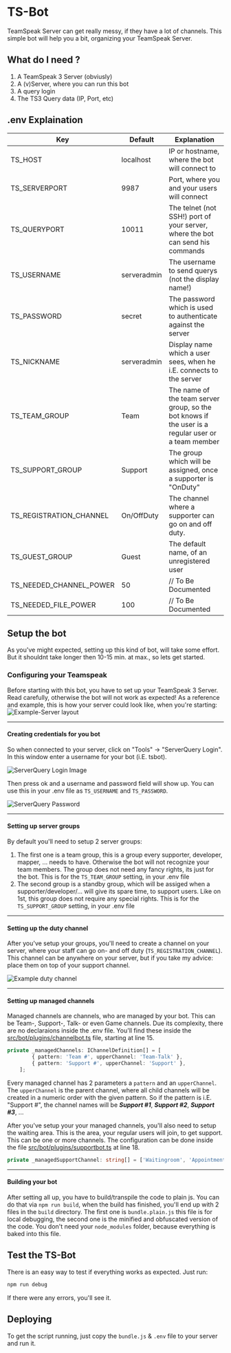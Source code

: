 # TS-Bot
TeamSpeak Server can get really messy, if they have a lot of channels. This simple bot will help you a bit, organizing your TeamSpeak Server.

## What do I need ?
1. A TeamSpeak 3 Server (obviusly)
1. A (v)Server, where you can run this bot
1. A query login
1. The TS3 Query data (IP, Port, etc)

## .env Explaination
|Key|Default|Explanation|
|---|---|---|
|TS_HOST|localhost|IP or hostname, where the bot will connect to|
|TS_SERVERPORT|9987|Port, where you and your users will connect|
|TS_QUERYPORT|10011|The telnet (not SSH!) port of your server, where the bot can send his commands|
|TS_USERNAME|serveradmin|The username to send querys (not the display name!)|
|TS_PASSWORD|secret|The password which is used to authenticate against the server|
|TS_NICKNAME|serveradmin|Display name which a user sees, when he i.E. connects to the server|
|TS_TEAM_GROUP|Team|The name of the team server group, so the bot knows if the user is a regular user or a team member|
|TS_SUPPORT_GROUP|Support|The group which will be assigned, once a supporter is "OnDuty"|
|TS_REGISTRATION_CHANNEL|On/OffDuty|The channel where a supporter can go on and off duty.|
|TS_GUEST_GROUP|Guest|The default name, of an unregistered user|
|TS_NEEDED_CHANNEL_POWER|50| // To Be Documented|
|TS_NEEDED_FILE_POWER|100| // To Be Documented|
## Setup the bot
As you've might expected, setting up this kind of bot, will take some effort. But it shouldnt take longer then 10-15 
min. at max., so lets get started.

### Configuring your Teamspeak
Before starting with this bot, you have to set up your TeamSpeak 3 Server. Read carefully, otherwise the bot will not 
work as expected! As a reference and example, this is how your server could look like, when you're starting:
![Example-Server layout](https://i.imgur.com/IedWMvX.png)
___
#### Creating credentials for you bot
So when connected to your server, click on "Tools" -> "ServerQuery Login". In this window enter a username for your bot 
(i.E. tsbot).

![ServerQuery Login Image](https://i.imgur.com/KNqhzWQ.png)

Then press ok and a username and password field will show up. You can use this in your .env file as `TS_USERNAME` and `TS_PASSWORD`.

![ServerQuery Password](https://i.imgur.com/ePd6cC8.png)
___
#### Setting up server groups
By default you'll need to setup 2 server groups:
1. The first one is a team group, this is a group every supporter, developer, mapper, ... needs to have. Otherwise the 
   bot will not recognize your team members. The group does not need any fancy rights, its just for the bot. This is 
   for the `TS_TEAM_GROUP` setting, in your .env file
1. The second group is a standby group, which will be assiged when a supporter/developer/... will give its spare time, 
   to support users. Like on 1st, this group does not require any special rights. This is for the `TS_SUPPORT_GROUP` 
   setting, in your .env file
___
#### Setting up the duty channel
After you've setup your groups, you'll need to create a channel on your server, where your staff can go on- and off 
duty (`TS_REGISTRATION_CHANNEL`). This channel can be anywhere on your server, but if you take my advice: place them on 
top of your support channel.

![Example duty channel](https://i.imgur.com/qEiqQmr.png)
___
#### Setting up managed channels
Managed channels are channels, who are managed by your bot. This can be Team-, Support-, Talk- or even Game channels. 
Due its complexity, there are no declaraions inside the .env file. You'll find these inside the 
[src/bot/plugins/channelbot.ts](./src/bot/plugins/channelbot.ts) file, starting at line 15.
```ts
private _managedChannels: IChannelDefinition[] = [
        { pattern: 'Team #', upperChannel: 'Team-Talk' },
        { pattern: 'Support #', upperChannel: 'Support' },
    ];
```
Every managed channel has 
2 parameters a `pattern` and an `upperChannel`. The `upperChannel` is the parent channel, where all child channels will 
be created in a numeric order with the given pattern. So if the pattern is i.E. "Support #", the channel names will be 
___Support #1___, ___Support #2___, ___Support #3___, ... 

After you've setup your your managed channels, you'll also need to setup the waiting area. This is the area, your
regular users will join, to get support. This can be one or more channels. The configuration can be done inside the
file [src/bot/plugins/supportbot.ts](./src/bot/plugins/supportbot.ts) at line 18.
```ts
private _managedSupportChannel: string[] = ['Waitingroom', 'Appointment'];
```
___
#### Building your bot
After setting all up, you have to build/transpile the code to plain js. You can do that via `npm run build`, when the 
build has finished, you'll end up with 2 files in the `build` directory. The first one is `bundle.plain.js` this file
is for local debugging, the second one is the minified and obfuscated version of the code. You don't need your 
`node_modules` folder, because everything is baked into this file.

## Test the TS-Bot
There is an easy way to test if everything works as expected. Just run:
```bash
npm run debug
```
If there were any errors, you'll see it.

## Deploying
To get the script running, just copy the `bundle.js` & `.env` file to your server and run it.